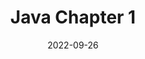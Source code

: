 ---
title:  "Java Chapter 1" 

categories:
  - Java
tags:
  - [Programming, Java]

toc: true
toc_sticky: true

date: 2022-09-26
last_modified_at: 2022-09-26
---